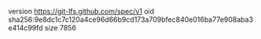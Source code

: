 version https://git-lfs.github.com/spec/v1
oid sha256:9e8dc1c7c120a4ce96d66b9cd173a709bfec840e016ba77e908aba3e414c99fd
size 7856
